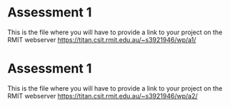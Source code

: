 # Assessment 1
This is the file where you will have to provide a link to your project on the RMIT webserver
https://titan.csit.rmit.edu.au/~s3921946/wp/a1/

# Assessment 1
This is the file where you will have to provide a link to your project on the RMIT webserver
https://titan.csit.rmit.edu.au/~s3921946/wp/a2/
